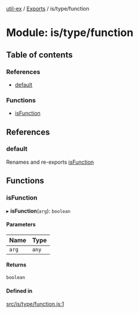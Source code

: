 [util-ex](../README.md) / [Exports](../modules.md) / is/type/function

# Module: is/type/function

## Table of contents

### References

- [default](is_type_function.md#default)

### Functions

- [isFunction](is_type_function.md#isfunction)

## References

### default

Renames and re-exports [isFunction](is_type_function.md#isfunction)

## Functions

### isFunction

▸ **isFunction**(`arg`): `boolean`

#### Parameters

| Name | Type |
| :------ | :------ |
| `arg` | `any` |

#### Returns

`boolean`

#### Defined in

[src/is/type/function.js:1](https://github.com/snowyu/util-ex.js/blob/d94968d/src/is/type/function.js#L1)
